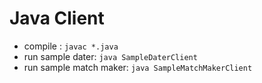 # Java Client
- compile :                  `javac *.java`
- run sample dater:          `java SampleDaterClient`
- run sample match maker:    `java SampleMatchMakerClient`
